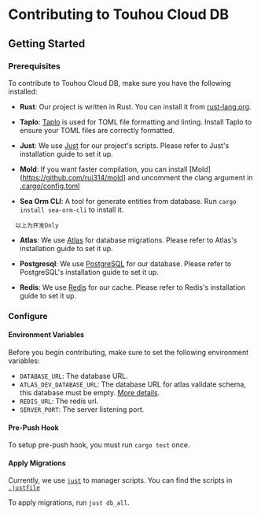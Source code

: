 # Contributing to Touhou Cloud DB

## Getting Started

### Prerequisites

To contribute to Touhou Cloud DB, make sure you have the following installed:

- **Rust**: Our project is written in Rust. You can install it from [rust-lang.org](https://www.rust-lang.org/).

- **Taplo**: [Taplo](https://taplo.tamasfe.dev/) is used for TOML file formatting and linting. Install Taplo to ensure your TOML files are correctly formatted.

- **Just**: We use [Just](https://github.com/casey/just) for our project's scripts. Please refer to Just's installation guide to set it up.

- **Mold**: If you want faster compilation, you can install [Mold](https://github.com/rui314/mold] and uncomment the clang argument in [.cargo/config.toml](./.cargo/config.toml)

- **Sea Orm CLI**: A tool for generate entities from database. Run `cargo install sea-orm-cli` to install it.

```
  以上为开发Only
```

- **Atlas**: We use [Atlas](https://atlasgo.io/) for database migrations. Please refer to Atlas's installation guide to set it up.

- **Postgresql**: We use [PostgreSQL](https://www.postgresql.org/) for our database. Please refer to PostgreSQL's installation guide to set it up.

- **Redis**: We use [Redis](https://redis.io/) for our cache. Please refer to Redis's installation guide to set it up.


### Configure

#### Environment Variables

Before you begin contributing, make sure to set the following environment variables:

- `DATABASE_URL`: The database URL.
- `ATLAS_DEV_DATABASE_URL`: The database URL for atlas validate schema, this database must be empty. [More details](https://atlasgo.io/concepts/dev-database).
- `REDIS_URL`: The redis url.
- `SERVER_PORT`: The server listening port.

#### Pre-Push Hook

To setup pre-push hook, you must run `cargo test` once.

#### Apply Migrations

Currently, we use [`just`](https://github.com/casey/just?tab=readme-ov-file#global-justfile) to manager scripts. You can find the scripts in [`.justfile`](.justfile)

<!-- You need to register an atlas account and login to use the triggers features.
```shell
atlas login
```
If you do not have any organization, you can request admin to join touhou-cloud-music atlas organization. -->

To apply migrations, run `just db_all`.

<!-- We have some seed data in our migration crate, you can run `cargo run -p migration` to apply them. -->
